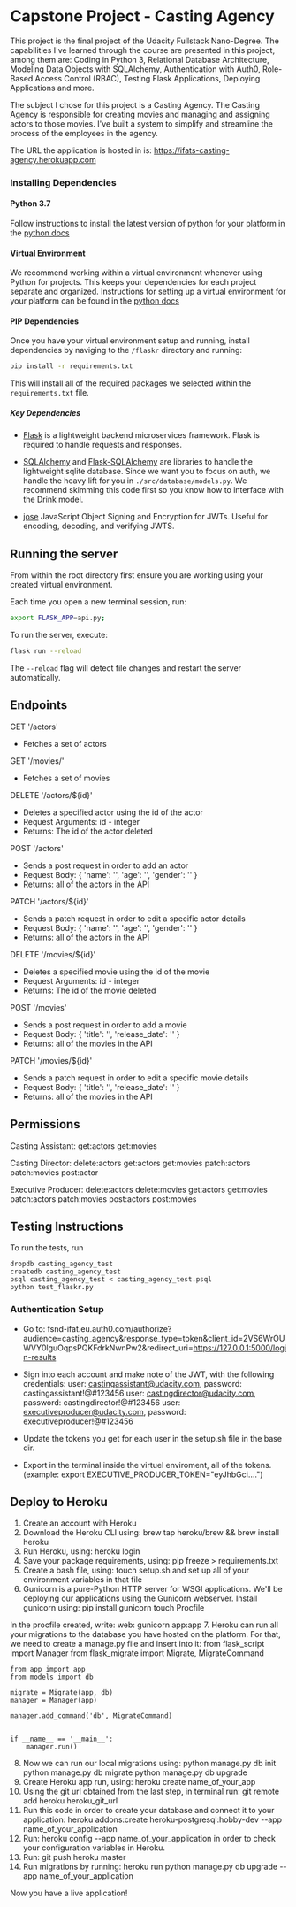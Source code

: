 # Capstone Project - Casting Agency

This project is the final project of the Udacity Fullstack Nano-Degree.
The capabilities I've learned through the course are presented in this project, among them are:
Coding in Python 3, Relational Database Architecture, Modeling Data Objects with SQLAlchemy, Authentication with Auth0, Role-Based Access Control (RBAC), Testing Flask Applications, Deploying Applications and more.

The subject I chose for this project is a Casting Agency.
The Casting Agency is responsible for creating movies and managing and assigning actors to those movies. I've built a system to simplify and streamline the process of the employees in the agency.

The URL the application is hosted in is: 
https://ifats-casting-agency.herokuapp.com


### Installing Dependencies

#### Python 3.7

Follow instructions to install the latest version of python for your platform in the [python docs](https://docs.python.org/3/using/unix.html#getting-and-installing-the-latest-version-of-python)

#### Virtual Environment

We recommend working within a virtual environment whenever using Python for projects. This keeps your dependencies for each project separate and organized. Instructions for setting up a virtual environment for your platform can be found in the [python docs](https://packaging.python.org/guides/installing-using-pip-and-virtual-environments/)

#### PIP Dependencies

Once you have your virtual environment setup and running, install dependencies by naviging to the `/flaskr` directory and running:

```bash
pip install -r requirements.txt
```

This will install all of the required packages we selected within the `requirements.txt` file.

##### Key Dependencies

- [Flask](http://flask.pocoo.org/) is a lightweight backend microservices framework. Flask is required to handle requests and responses.

- [SQLAlchemy](https://www.sqlalchemy.org/) and [Flask-SQLAlchemy](https://flask-sqlalchemy.palletsprojects.com/en/2.x/) are libraries to handle the lightweight sqlite database. Since we want you to focus on auth, we handle the heavy lift for you in `./src/database/models.py`. We recommend skimming this code first so you know how to interface with the Drink model.

- [jose](https://python-jose.readthedocs.io/en/latest/) JavaScript Object Signing and Encryption for JWTs. Useful for encoding, decoding, and verifying JWTS.

## Running the server

From within the root directory first ensure you are working using your created virtual environment.

Each time you open a new terminal session, run:

```bash
export FLASK_APP=api.py;
```

To run the server, execute:

```bash
flask run --reload
```

The `--reload` flag will detect file changes and restart the server automatically.


## Endpoints

GET '/actors'
- Fetches a set of actors

GET '/movies/'
- Fetches a set of movies

DELETE '/actors/${id}'
- Deletes a specified actor using the id of the actor
- Request Arguments: id - integer
- Returns: The id of the actor deleted

POST '/actors'
- Sends a post request in order to add an actor
- Request Body: 
{
	'name': '',
	'age': '',
	'gender': ''
}
- Returns: all of the actors in the API

PATCH '/actors/${id}'
- Sends a patch request in order to edit a specific actor details
- Request Body: 
{
	'name': '',
	'age': '',
	'gender': ''
}
- Returns: all of the actors in the API

DELETE '/movies/${id}'
- Deletes a specified movie using the id of the movie
- Request Arguments: id - integer
- Returns: The id of the movie deleted


POST '/movies'
- Sends a post request in order to add a movie
- Request Body: 
{
	'title': '',
	'release_date': ''
}
- Returns: all of the movies in the API

PATCH '/movies/${id}'
- Sends a patch request in order to edit a specific movie details
- Request Body: 
{
	'title': '',
	'release_date': ''
}
- Returns: all of the movies in the API


## Permissions

Casting Assistant:
get:actors
get:movies

Casting Director:
delete:actors
get:actors
get:movies
patch:actors
patch:movies
post:actor

Executive Producer:
delete:actors
delete:movies
get:actors
get:movies
patch:actors
patch:movies
post:actors
post:movies


## Testing Instructions

To run the tests, run
```
dropdb casting_agency_test
createdb casting_agency_test
psql casting_agency_test < casting_agency_test.psql
python test_flaskr.py
```

### Authentication Setup

- Go to:
fsnd-ifat.eu.auth0.com/authorize?audience=casting_agency&response_type=token&client_id=2VS6WrOUWVY0lguOqpsPQKFdrkNwnPw2&redirect_uri=https://127.0.0.1:5000/login-results

- Sign into each account and make note of the JWT, with the following credentials:
	user: castingassistant@udacity.com, password: castingassistant!@#123456
	user: castingdirector@udacity.com, password: castingdirector!@#123456
	user: executiveproducer@udacity.com, password: executiveproducer!@#123456

- Update the tokens you get for each user in the setup.sh file in the base dir.
- Export in the terminal inside the virtuel enviroment, all of the tokens. (example: export EXECUTIVE_PRODUCER_TOKEN="eyJhbGci....")

## Deploy to Heroku

1. Create an account with Heroku
2. Download the Heroku CLI using: 
	brew tap heroku/brew && brew install heroku
3. Run Heroku, using:
	heroku login
4. Save your package requirements, using:
	pip freeze > requirements.txt
5. Create a bash file, using:
	touch setup.sh
and set up all of your environment variables in that file
6. Gunicorn is a pure-Python HTTP server for WSGI applications. We'll be deploying our applications using the Gunicorn webserver.
Install gunicorn using:
	pip install gunicorn
	touch Procfile

In the procfile created, write:
	web: gunicorn app:app
7. Heroku can run all your migrations to the database you have hosted on the platform. For that, we need to create a manage.py file and insert into it:
	from flask_script import Manager
	from flask_migrate import Migrate, MigrateCommand

	from app import app
	from models import db

	migrate = Migrate(app, db)
	manager = Manager(app)

	manager.add_command('db', MigrateCommand)


	if __name__ == '__main__':
	    manager.run()
8. Now we can run our local migrations using:
	python manage.py db init
	python manage.py db migrate
	python manage.py db upgrade
9. Create Heroku app run, using:
	heroku create name_of_your_app
10. Using the git url obtained from the last step, in terminal run:
	git remote add heroku heroku_git_url
11. Run this code in order to create your database and connect it to your application: 		heroku addons:create heroku-postgresql:hobby-dev --app name_of_your_application
12. Run:
	heroku config --app name_of_your_application 
in order to check your configuration variables in Heroku.
13. Run:
	git push heroku master
14. Run migrations by running: 
	heroku run python manage.py db upgrade --app name_of_your_application

Now you have a live application!
